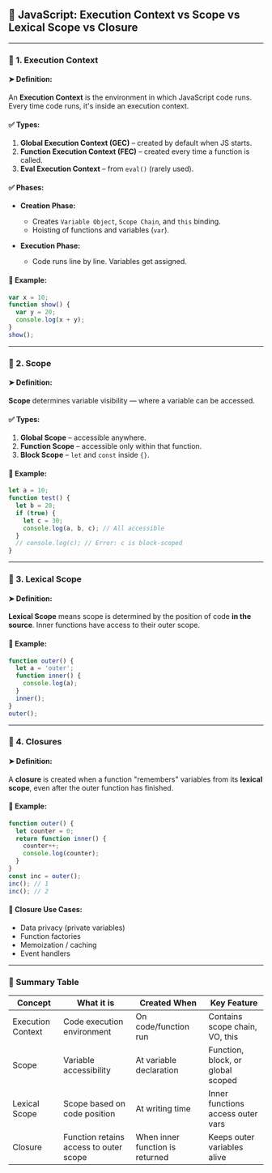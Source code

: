 ## 📘 JavaScript: Execution Context vs Scope vs Lexical Scope vs Closure

---

### 🔹 1. Execution Context

#### ➤ Definition:

An **Execution Context** is the environment in which JavaScript code runs. Every time code runs, it's inside an execution context.

#### ✅ Types:

1. **Global Execution Context (GEC)** – created by default when JS starts.
2. **Function Execution Context (FEC)** – created every time a function is called.
3. **Eval Execution Context** – from `eval()` (rarely used).

#### ✅ Phases:

* **Creation Phase:**

  * Creates `Variable Object`, `Scope Chain`, and `this` binding.
  * Hoisting of functions and variables (`var`).
* **Execution Phase:**

  * Code runs line by line. Variables get assigned.

#### 🧠 Example:

```js
var x = 10;
function show() {
  var y = 20;
  console.log(x + y);
}
show();
```

---

### 🔹 2. Scope

#### ➤ Definition:

**Scope** determines variable visibility — where a variable can be accessed.

#### ✅ Types:

1. **Global Scope** – accessible anywhere.
2. **Function Scope** – accessible only within that function.
3. **Block Scope** – `let` and `const` inside `{}`.

#### 🧠 Example:

```js
let a = 10;
function test() {
  let b = 20;
  if (true) {
    let c = 30;
    console.log(a, b, c); // All accessible
  }
  // console.log(c); // Error: c is block-scoped
}
```

---

### 🔹 3. Lexical Scope

#### ➤ Definition:

**Lexical Scope** means scope is determined by the position of code **in the source**. Inner functions have access to their outer scope.

#### 🧠 Example:

```js
function outer() {
  let a = 'outer';
  function inner() {
    console.log(a);
  }
  inner();
}
outer();
```

---

### 🔹 4. Closures

#### ➤ Definition:

A **closure** is created when a function "remembers" variables from its **lexical scope**, even after the outer function has finished.

#### 🧠 Example:

```js
function outer() {
  let counter = 0;
  return function inner() {
    counter++;
    console.log(counter);
  }
}
const inc = outer();
inc(); // 1
inc(); // 2
```

#### 🔁 Closure Use Cases:

* Data privacy (private variables)
* Function factories
* Memoization / caching
* Event handlers

---

### 🔁 Summary Table

| Concept           | What it is                             | Created When                    | Key Feature                       |
| ----------------- | -------------------------------------- | ------------------------------- | --------------------------------- |
| Execution Context | Code execution environment             | On code/function run            | Contains scope chain, VO, this    |
| Scope             | Variable accessibility                 | At variable declaration         | Function, block, or global scoped |
| Lexical Scope     | Scope based on code position           | At writing time                 | Inner functions access outer vars |
| Closure           | Function retains access to outer scope | When inner function is returned | Keeps outer variables alive       |
